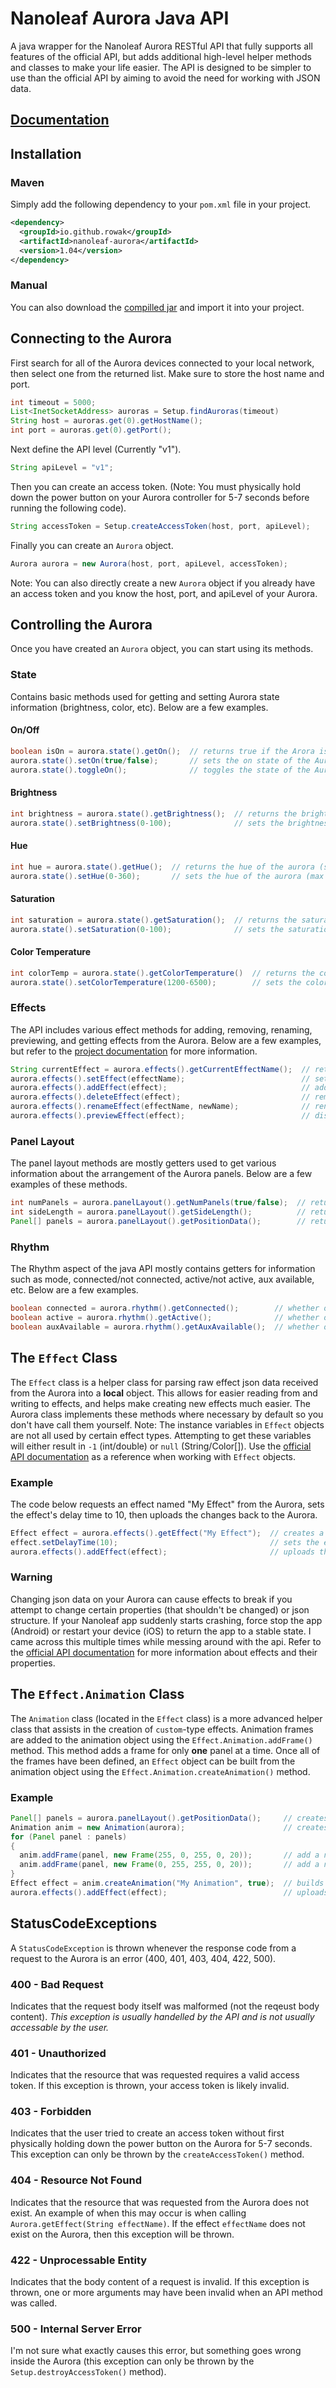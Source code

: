 # Nanoleaf Aurora Java API
A java wrapper for the Nanoleaf Aurora RESTful API that fully supports all features of the official API, but adds additional high-level helper methods and classes to make your life easier. The API is designed to be simpler to use than the official API by aiming to avoid the need for working with JSON data.

## [Documentation](https://htmlpreview.github.io/?https://github.com/rowak/nanoleaf-aurora/blob/master/doc/index.html)

## Installation
### Maven
Simply add the following dependency to your ```pom.xml``` file in your project.
```xml
<dependency>
  <groupId>io.github.rowak</groupId>
  <artifactId>nanoleaf-aurora</artifactId>
  <version>1.04</version>
</dependency>
```
### Manual
You can also download the [compilled jar](http://central.maven.org/maven2/io/github/rowak/nanoleaf-aurora/) and import it into your project.

## Connecting to the Aurora
First search for all of the Aurora devices connected to your local network, then select one from the returned list. Make sure to store the host name and port.
```Java
int timeout = 5000;
List<InetSocketAddress> auroras = Setup.findAuroras(timeout)
String host = auroras.get(0).getHostName();
int port = auroras.get(0).getPort();
```
Next define the API level (Currently "v1").
```Java
String apiLevel = "v1";
```
Then you can create an access token. (Note: You must physically hold down the power button on your Aurora controller for 5-7 seconds before running the following code).
```Java
String accessToken = Setup.createAccessToken(host, port, apiLevel);
```
Finally you can create an ```Aurora``` object.
```Java
Aurora aurora = new Aurora(host, port, apiLevel, accessToken);
```

Note: You can also directly create a new ```Aurora``` object if you already have an access token and you know the host, port, and apiLevel of your Aurora.

## Controlling the Aurora
Once you have created an ```Aurora``` object, you can start using its methods.
### State
Contains basic methods used for getting and setting Aurora state information (brightness, color, etc). Below are a few examples.
#### On/Off
```Java
boolean isOn = aurora.state().getOn();  // returns true if the Arora is on and false if it is off
aurora.state().setOn(true/false);       // sets the on state of the Aurora
aurora.state().toggleOn();              // toggles the state of the Aurora (on -> off, off -> on)
```
#### Brightness
```Java
int brightness = aurora.state().getBrightness();  // returns the brightness of the Aurora
aurora.state().setBrightness(0-100);              // sets the brightness of the Aurora (max = 100, min = 0)
```
#### Hue
```Java
int hue = aurora.state().getHue();  // returns the hue of the aurora (solid effects only)
aurora.state().setHue(0-360);       // sets the hue of the aurora (max = 360, min = 0)
```
#### Saturation
```Java
int saturation = aurora.state().getSaturation();  // returns the saturation of the Aurora (solid effects only)
aurora.state().setSaturation(0-100);              // sets the saturation of the Aurora (max = 100, min = 0)
```
#### Color Temperature
```Java
int colorTemp = aurora.state().getColorTemperature()  // returns the color temperature in Kelvins of the Aurora (color temperature effects only)
aurora.state().setColorTemperature(1200-6500);        // sets the color temperature of the Aurora (color temperature effects only)
```

### Effects
The API includes various effect methods for adding, removing, renaming, previewing, and getting effects from the Aurora. Below are a few examples, but refer to the [project documentation](https://htmlpreview.github.io/?https://github.com/rowak/nanoleaf-aurora/blob/master/doc/index.html) for more information.
```Java
String currentEffect = aurora.effects().getCurrentEffectName();  // returns the name of the current effect
aurora.effects().setEffect(effectName);                          // sets the current effect to an existing effect
aurora.effects().addEffect(effect);                              // adds a new Effect object to the Aurora
aurora.effects().deleteEffect(effect);                           // removes an Effect object from the Aurora
aurora.effects().renameEffect(effectName, newName);              // renames an existing effect
aurora.effects().previewEffect(effect);                          // displays an effect on the Aurora, but does not install it
```

### Panel Layout
The panel layout methods are mostly getters used to get various information about the arrangement of the Aurora panels. Below are a few examples of these methods.
```Java
int numPanels = aurora.panelLayout().getNumPanels(true/false);  // returns the number of connected panels. Note: The Rhythm module counts as a panel by default. Use ```includeRhythm``` to choose whether to include this or not
int sideLength = aurora.panelLayout().getSideLength();          // returns the side length of each panel
Panel[] panels = aurora.panelLayout().getPositionData();        // returns an array of type Panel containing each connected Aurora panel
```

### Rhythm
The Rhythm aspect of the java API mostly contains getters for information such as mode, connected/not connected, active/not active, aux available, etc. Below are a few examples.
```Java
boolean connected = aurora.rhythm().getConnected();        // whether or not the Rhythm is connected to the Aurora
boolean active = aurora.rhythm().getActive();              // whether or not the Rhythm's microphone is currently active (blue led is on)
boolean auxAvailable = aurora.rhythm().getAuxAvailable();  // whether of not the aux (3.5mm) input is available
```

## The ```Effect``` Class
The ```Effect``` class is a helper class for parsing raw effect json data received from the Aurora into a **local** object. This allows for easier reading from and writing to effects, and helps make creating new effects much easier. The Aurora class implements these methods where necessary by default so you don't have call them yourself.
Note: The instance variables in ```Effect``` objects are not all used by certain effect types. Attempting to get these variables will either result in ```-1``` (int/double) or ```null``` (String/Color[]). Use the [official API documentation](http://forum.nanoleaf.me/docs/openapi#_e5qyi8m8u68) as a reference when working with ```Effect``` objects.
### Example
The code below requests an effect named "My Effect" from the Aurora, sets the effect's delay time to 10, then uploads the changes back to the Aurora.
```Java
Effect effect = aurora.effects().getEffect("My Effect");  // creates a new Effect object by automatically parsing the json data
effect.setDelayTime(10);                                  // sets the effect delay time. Note: This change does not affect the physical Aurora display, only the local Effect object
aurora.effects().addEffect(effect);                       // uploads the modified effect to the aurora
```
### Warning
Changing json data on your Aurora can cause effects to break if you attempt to change certain properties (that shouldn't be changed) or json structure. If your Nanoleaf app suddenly starts crashing, force stop the app (Android) or restart your device (iOS) to return the app to a stable state. I came across this multiple times while messing around with the api. Refer to the [official API documentation](http://forum.nanoleaf.me/docs/openapi#_e5qyi8m8u68) for more information about effects and their properties.

## The ```Effect.Animation``` Class
The ```Animation``` class (located in the ```Effect``` class) is a more advanced helper class that assists in the creation of ```custom```-type effects. Animation frames are added to the animation object using the ```Effect.Animation.addFrame()``` method. This method adds a frame for only **one** panel at a time. Once all of the frames have been defined, an ```Effect``` object can be built from the animation object using the ```Effect.Animation.createAnimation()``` method.
### Example
```Java
Panel[] panels = aurora.panelLayout().getPositionData();     // creates a new array of type Panel, containing all of the connected Panel data
Animation anim = new Animation(aurora);                      // creates an instance of the animation object
for (Panel panel : panels)
{
  anim.addFrame(panel, new Frame(255, 0, 255, 0, 20));       // add a new frame to the animation (for each panel). Frame takes 5 arguments: red, green, blue, white, and transitionTime
  anim.addFrame(panel, new Frame(0, 255, 255, 0, 20));       // add a new frame to the animation (for each panel). Frame takes 5 arguments: red, green, blue, white, and transitionTime
}
Effect effect = anim.createAnimation("My Animation", true);  // builds the animation data and saves it to a new custom-type effect
aurora.effects().addEffect(effect);                          // uploads the new effect to the Aurora
```

## StatusCodeExceptions
A ```StatusCodeException``` is thrown whenever the response code from a request to the Aurora is an error (400, 401, 403, 404, 422, 500).
### 400 - Bad Request
Indicates that the request body itself was malformed (not the reqeust body content). *This exception is usually handelled by the API and is not usually accessable by the user.*
### 401 - Unauthorized
Indicates that the resource that was requested requires a valid access token. If this exception is thrown, your access token is likely invalid.
### 403 - Forbidden
Indicates that the user tried to create an access token without first physically holding down the power button on the Aurora for 5-7 seconds. This exception can only be thrown by the ```createAccessToken()``` method.
### 404 - Resource Not Found
Indicates that the resource that was requested from the Aurora does not exist. An example of when this may occur is when calling ```Aurora.getEffect(String effectName)```. If the effect ```effectName``` does not exist on the Aurora, then this exception will be thrown. 
### 422 - Unprocessable Entity
Indicates that the body content of a request is invalid. If this exception is thrown, one or more arguments may have been invalid when an API method was called.
### 500 - Internal Server Error
I'm not sure what exactly causes this error, but something goes wrong inside the Aurora (this exception can only be thrown by the ``Setup.destroyAccessToken()`` method).
